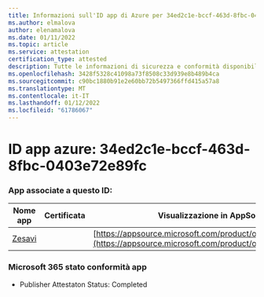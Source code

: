 ```yaml
---
title: Informazioni sull'ID app di Azure per 34ed2c1e-bccf-463d-8fbc-0403e72e89fc
ms.author: elmalova
author: elenamalova
ms.date: 01/11/2022
ms.topic: article
ms.service: attestation
certification_type: attested
description: Tutte le informazioni di sicurezza e conformità disponibili per 34ed2c1e-bccf-463d-8fbc-0403e72e89fc.
ms.openlocfilehash: 3428f5328c41098a73f8508c33d939e8b489b4ca
ms.sourcegitcommit: c90bc1880b91e2e60bb72b5497366ffd415a57a8
ms.translationtype: MT
ms.contentlocale: it-IT
ms.lasthandoff: 01/12/2022
ms.locfileid: "61786067"
---
```

# <a name="azure-app-id-34ed2c1e-bccf-463d-8fbc-0403e72e89fc"></a>ID app azure: 34ed2c1e-bccf-463d-8fbc-0403e72e89fc


### <a name="apps-associated-with-this-id"></a>App associate a questo ID:
| **Nome app** | **Certificata** | **Visualizzazione in AppSource** |
|--------------|---------------|-----------------------|
| [Zesavi](https://docs.microsoft.com/microsoft-365-app-certification/forward/WA200003621) |  | [https://appsource.microsoft.com/product/office/WA200003621](https://appsource.microsoft.com/product/office/WA200003621) |

### <a name="microsoft-365-app-compliance-status"></a>Microsoft 365 stato conformità app
- Publisher Attestaton Status: Completed

